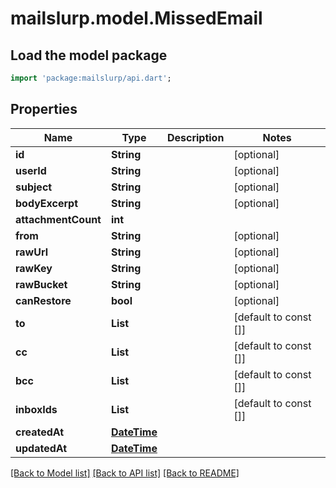# mailslurp.model.MissedEmail

## Load the model package
```dart
import 'package:mailslurp/api.dart';
```

## Properties
Name | Type | Description | Notes
------------ | ------------- | ------------- | -------------
**id** | **String** |  | [optional] 
**userId** | **String** |  | [optional] 
**subject** | **String** |  | [optional] 
**bodyExcerpt** | **String** |  | [optional] 
**attachmentCount** | **int** |  | 
**from** | **String** |  | [optional] 
**rawUrl** | **String** |  | [optional] 
**rawKey** | **String** |  | [optional] 
**rawBucket** | **String** |  | [optional] 
**canRestore** | **bool** |  | [optional] 
**to** | **List<String>** |  | [default to const []]
**cc** | **List<String>** |  | [default to const []]
**bcc** | **List<String>** |  | [default to const []]
**inboxIds** | **List<String>** |  | [default to const []]
**createdAt** | [**DateTime**](DateTime) |  | 
**updatedAt** | [**DateTime**](DateTime) |  | 

[[Back to Model list]](../README#documentation-for-models) [[Back to API list]](../README#documentation-for-api-endpoints) [[Back to README]](../README)


